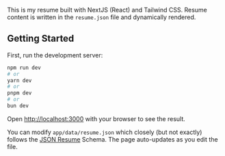 This is my resume built with NextJS (React) and Tailwind CSS. Resume content is written in the `resume.json` file and dynamically rendered.

## Getting Started

First, run the development server:

```bash
npm run dev
# or
yarn dev
# or
pnpm dev
# or
bun dev
```

Open [http://localhost:3000](http://localhost:3000) with your browser to see the result.

You can modify `app/data/resume.json` which closely (but not exactly) follows the [JSON Resume](https://jsonresume.org/) Schema. The page auto-updates as you edit the file.
